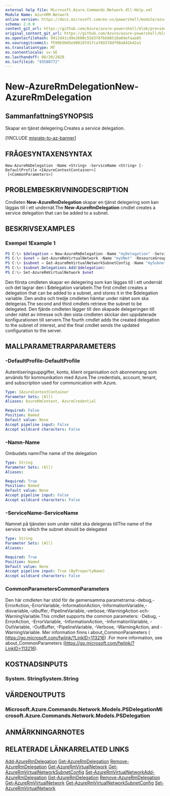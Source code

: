 ```yaml
---
external help file: Microsoft.Azure.Commands.Network.dll-Help.xml
Module Name: AzureRM.Network
online version: https://docs.microsoft.com/en-us/powershell/module/azurerm.network/new-azurermdelegation
schema: 2.0.0
content_git_url: https://github.com/Azure/azure-powershell/blob/preview/src/ResourceManager/Network/Commands.Network/help/New-AzureRmDelegation.md
original_content_git_url: https://github.com/Azure/azure-powershell/blob/preview/src/ResourceManager/Network/Commands.Network/help/New-AzureRmDelegation.md
ms.openlocfilehash: 9912d41cd9e2600c55d378fbb88510a0defaaa85
ms.sourcegitcommit: f599b50d5e980197d1fca769378df90a842b42a1
ms.translationtype: MT
ms.contentlocale: sv-SE
ms.lasthandoff: 08/20/2020
ms.locfileid: "93580772"
---
```

# <span data-ttu-id="66627-101">New-AzureRmDelegation</span><span class="sxs-lookup"><span data-stu-id="66627-101">New-AzureRmDelegation</span></span>

## <span data-ttu-id="66627-102">Sammanfattning</span><span class="sxs-lookup"><span data-stu-id="66627-102">SYNOPSIS</span></span>
<span data-ttu-id="66627-103">Skapar en tjänst delegering.</span><span class="sxs-lookup"><span data-stu-id="66627-103">Creates a service delegation.</span></span>

[!INCLUDE [migrate-to-az-banner](../../includes/migrate-to-az-banner.md)]

## <span data-ttu-id="66627-104">FRÅGESYNTAXEN</span><span class="sxs-lookup"><span data-stu-id="66627-104">SYNTAX</span></span>

```
New-AzureRmDelegation -Name <String> -ServiceName <String> [-DefaultProfile <IAzureContextContainer>]
 [<CommonParameters>]
```

## <span data-ttu-id="66627-105">PROBLEMBESKRIVNING</span><span class="sxs-lookup"><span data-stu-id="66627-105">DESCRIPTION</span></span>
<span data-ttu-id="66627-106">Cmdleten **New-AzureRmDelegation** skapar en tjänst delegering som kan läggas till i ett undernät.</span><span class="sxs-lookup"><span data-stu-id="66627-106">The **New-AzureRmDelegation** cmdlet creates a service delegation that can be added to a subnet.</span></span>

## <span data-ttu-id="66627-107">BESKRIVS</span><span class="sxs-lookup"><span data-stu-id="66627-107">EXAMPLES</span></span>

### <span data-ttu-id="66627-108">Exempel 1</span><span class="sxs-lookup"><span data-stu-id="66627-108">Example 1</span></span>
```powershell
PS C:\> $delegation = New-AzureRmDelegation -Name "myDelegation" -ServiceName "Microsoft.Sql/servers"
PS C:\> $vnet = Get-AzureRmVirtualNetwork -Name "myVNet" -ResourceGroupName "myResourceGroup"
PS C:\> $subnet = Get-AzureRmVirtualNetworkSubnetConfig -Name "mySubnet" -VirtualNetwork $vnet
PS C:\> $subnet.Delegations.Add($delegation)
PS C:\> Set-AzureRmVirtualNetwork $vnet
```

<span data-ttu-id="66627-109">Den första cmdleten skapar en delegering som kan läggas till i ett undernät och det lagrar den i $delegation variabeln.</span><span class="sxs-lookup"><span data-stu-id="66627-109">The first cmdlet creates a delegation that can be added to a subnet, and stores it in the $delegation variable.</span></span> <span data-ttu-id="66627-110">Den andra och tredje cmdleten hämtar under nätet som ska delegeras.</span><span class="sxs-lookup"><span data-stu-id="66627-110">The second and third cmdlets retrieve the subnet to be delegated.</span></span> <span data-ttu-id="66627-111">Den fjärde cmdleten lägger till den skapade delegeringen till under nätet av intresse och den sista cmdleten skickar den uppdaterade konfigurationen till servern.</span><span class="sxs-lookup"><span data-stu-id="66627-111">The fourth cmdlet adds the created delegation to the subnet of interest, and the final cmdlet sends the updated configuration to the server.</span></span>

## <span data-ttu-id="66627-112">MALLPARAMETRAR</span><span class="sxs-lookup"><span data-stu-id="66627-112">PARAMETERS</span></span>

### <span data-ttu-id="66627-113">-DefaultProfile</span><span class="sxs-lookup"><span data-stu-id="66627-113">-DefaultProfile</span></span>
<span data-ttu-id="66627-114">Autentiseringsuppgifter, konto, klient organisation och abonnemang som används för kommunikation med Azure.</span><span class="sxs-lookup"><span data-stu-id="66627-114">The credentials, account, tenant, and subscription used for communication with Azure.</span></span>

```yaml
Type: IAzureContextContainer
Parameter Sets: (All)
Aliases: AzureRmContext, AzureCredential

Required: False
Position: Named
Default value: None
Accept pipeline input: False
Accept wildcard characters: False
```

### <span data-ttu-id="66627-115">-Namn</span><span class="sxs-lookup"><span data-stu-id="66627-115">-Name</span></span>
<span data-ttu-id="66627-116">Ombudets namn</span><span class="sxs-lookup"><span data-stu-id="66627-116">The name of the delegation</span></span>

```yaml
Type: String
Parameter Sets: (All)
Aliases:

Required: True
Position: Named
Default value: None
Accept pipeline input: False
Accept wildcard characters: False
```

### <span data-ttu-id="66627-117">-ServiceName</span><span class="sxs-lookup"><span data-stu-id="66627-117">-ServiceName</span></span>
<span data-ttu-id="66627-118">Namnet på tjänsten som under nätet ska delegeras till</span><span class="sxs-lookup"><span data-stu-id="66627-118">The name of the service to which the subnet should be delegated</span></span>

```yaml
Type: String
Parameter Sets: (All)
Aliases:

Required: True
Position: Named
Default value: None
Accept pipeline input: True (ByPropertyName)
Accept wildcard characters: False
```

### <span data-ttu-id="66627-119">CommonParameters</span><span class="sxs-lookup"><span data-stu-id="66627-119">CommonParameters</span></span>
<span data-ttu-id="66627-120">Den här cmdleten har stöd för de gemensamma parametrarna:-debug,-ErrorAction,-ErrorVariable,-InformationAction,-InformationVariable,-disvariable,-utbuffer,-PipelineVariable,-verbose,-WarningAction och-WarningVariable.</span><span class="sxs-lookup"><span data-stu-id="66627-120">This cmdlet supports the common parameters: -Debug, -ErrorAction, -ErrorVariable, -InformationAction, -InformationVariable, -OutVariable, -OutBuffer, -PipelineVariable, -Verbose, -WarningAction, and -WarningVariable.</span></span>
<span data-ttu-id="66627-121">Mer information finns i about_CommonParameters ( https://go.microsoft.com/fwlink/?LinkID=113216) .</span><span class="sxs-lookup"><span data-stu-id="66627-121">For more information, see about_CommonParameters (https://go.microsoft.com/fwlink/?LinkID=113216).</span></span>

## <span data-ttu-id="66627-122">KOSTNADS</span><span class="sxs-lookup"><span data-stu-id="66627-122">INPUTS</span></span>

### <span data-ttu-id="66627-123">System. String</span><span class="sxs-lookup"><span data-stu-id="66627-123">System.String</span></span>

## <span data-ttu-id="66627-124">VÄRDEN</span><span class="sxs-lookup"><span data-stu-id="66627-124">OUTPUTS</span></span>

### <span data-ttu-id="66627-125">Microsoft.Azure.Commands.Network.Models.PSDelegation</span><span class="sxs-lookup"><span data-stu-id="66627-125">Microsoft.Azure.Commands.Network.Models.PSDelegation</span></span>

## <span data-ttu-id="66627-126">ANMÄRKNINGAR</span><span class="sxs-lookup"><span data-stu-id="66627-126">NOTES</span></span>

## <span data-ttu-id="66627-127">RELATERADE LÄNKAR</span><span class="sxs-lookup"><span data-stu-id="66627-127">RELATED LINKS</span></span>
<span data-ttu-id="66627-128">[Add-AzureRmDelegation](./Add-AzureRmDelegation.md) 
 [Get-AzureRmDelegation](./Get-AzureRmDelegation.md) 
 [Remove-AzureRmDelegation](./Remove-AzureRmDelegation.md) 
 [Get-AzureRmVirtualNetwork](./Get-AzureRmVirtualNetwork.md) 
 [Get-AzureRmVirtualNetworkSubnetConfig](./Get-AzureRmVirtualNetworkSubnetConfig.md) 
 [Set-AzureRmVirtualNetwork](./Set-AzureRmVirtualNetwork.md)</span><span class="sxs-lookup"><span data-stu-id="66627-128">[Add-AzureRmDelegation](./Add-AzureRmDelegation.md)
[Get-AzureRmDelegation](./Get-AzureRmDelegation.md)
[Remove-AzureRmDelegation](./Remove-AzureRmDelegation.md)
[Get-AzureRmVirtualNetwork](./Get-AzureRmVirtualNetwork.md)
[Get-AzureRmVirtualNetworkSubnetConfig](./Get-AzureRmVirtualNetworkSubnetConfig.md)
[Set-AzureRmVirtualNetwork](./Set-AzureRmVirtualNetwork.md)</span></span>
